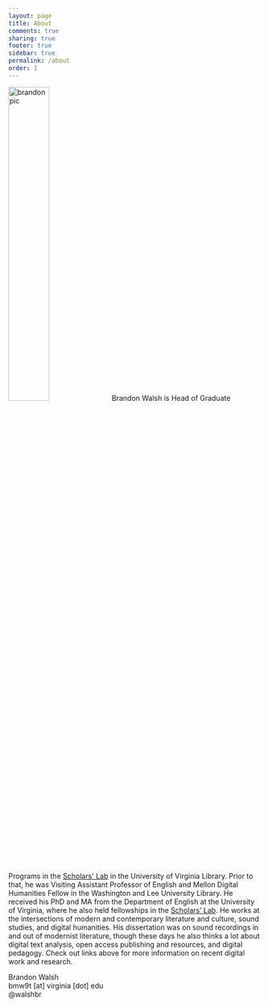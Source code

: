 ```yaml
---
layout: page
title: About
comments: true
sharing: true
footer: true
sidebar: true
permalink: /about
order: 1
---
```


<p><img class="right" width="40%" src="{{ root_url }}/assets/images/new_me.jpg" title="Brandon Walsh" alt="brandon pic">
Brandon Walsh is Head of Graduate Programs in the <a href="http://scholarslab.org">Scholars' Lab</a> in the University of Virginia Library. Prior to that, he was Visiting Assistant Professor of English and Mellon Digital Humanities Fellow in the Washington and Lee University Library. He received his PhD and MA from the Department of English at the University of Virginia, where he also held fellowships in the <a href="http://scholarslab.org">Scholars’ Lab</a>. He works at the intersections of modern and contemporary literature and culture, sound studies, and digital humanities. His dissertation was on sound recordings in and out of modernist literature, though these days he also thinks a lot about digital text analysis, open access publishing and resources, and digital pedagogy. Check out links above for more information on recent digital work and research.</p>

Brandon Walsh  
bmw9t [at] virginia [dot] edu<br>
@walshbr   

